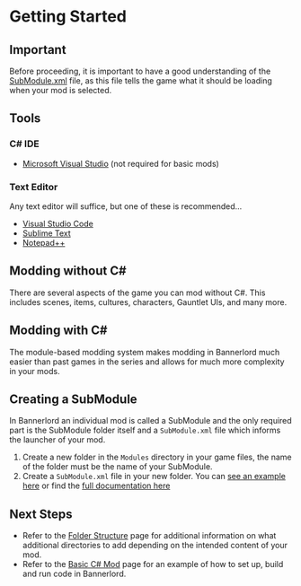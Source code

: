 # Getting Started

## Important

Before proceeding, it is important to have a good understanding of the [SubModule.xml](../_xmldocs/submodule.md) file, as this file tells the game what it should be loading when your mod is selected.

## Tools

### C\# IDE

* [Microsoft Visual Studio](https://visualstudio.microsoft.com/downloads/) \(not required for basic mods\)

### Text Editor

Any text editor will suffice, but one of these is recommended...

* [Visual Studio Code](https://code.visualstudio.com/download)
* [Sublime Text](https://www.sublimetext.com/)  
* [Notepad++](https://notepad-plus-plus.org/downloads/)

## Modding without C\#

There are several aspects of the game you can mod without C\#. This includes scenes, items, cultures, characters, Gauntlet UIs, and many more.

## Modding with C\#

The module-based modding system makes modding in Bannerlord much easier than past games in the series and allows for much more complexity in your mods.

## Creating a SubModule

In Bannerlord an individual mod is called a SubModule and the only required part is the SubModule folder itself and a `SubModule.xml` file which informs the launcher of your mod.

1. Create a new folder in the `Modules` directory in your game files, the name of the folder must be the name of your SubModule.
2. Create a `SubModule.xml` file in your new folder. You can [see an example here](../_xmldocs/submodule.md) or find the [full documentation here](../_xmldocs/submodule.md)

## Next Steps

- Refer to the [Folder Structure](../_intro/folder-structure.md) page for additional information on what additional directories to add depending on the intended content of your mod.
- Refer to the [Basic C# Mod](../_tutorials/basic-csharp-mod.md) page for an example of how to set up, build and run code in Bannerlord.



